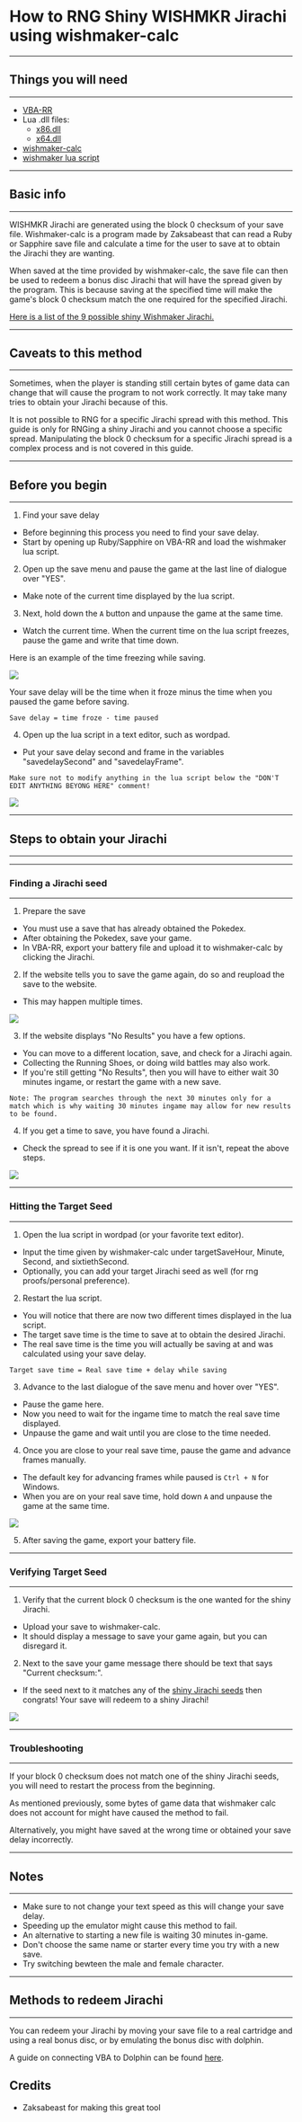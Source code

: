 # How to RNG Shiny WISHMKR Jirachi using wishmaker-calc

---
## Things you will need
---
- [VBA-RR](https://github.com/TASVideos/vba-rerecording/releases)
- Lua .dll files:
  - [x86.dll](https://www.dropbox.com/s/2o4hdphn7j9z349/lua-dll-x86.zip?dl=0)
  - [x64.dll](https://www.dropbox.com/s/t8yttukleqserzp/lua-dll-x64.rar?dl=0)
- [wishmaker-calc](https://zaksabeast.github.io/wishmaker-calc/build/)
- [wishmaker lua script](https://github.com/beatlynx/lua-stuff/blob/master/scripts/wishmakerlua.lua)

---
## Basic info
---

WISHMKR Jirachi are generated using the block 0 checksum of your save file. Wishmaker-calc is a program made by Zaksabeast that can read a Ruby or Sapphire save file and calculate a time for the user to save at to obtain the Jirachi they are wanting.

When saved at the time provided by wishmaker-calc, the save file can then be used to redeem a bonus disc Jirachi that will have the spread given by the program. This is because saving at the specified time will make the game's block 0 checksum match the one required for the specified Jirachi.

[Here is a list of the 9 possible shiny Wishmaker Jirachi.](https://www.irccloud.com/pastebin/rdxEbTm4/)

---
## Caveats to this method
---

Sometimes, when the player is standing still certain bytes of game data can change that will cause the program to not work correctly. It may take many tries to obtain your Jirachi because of this.

It is not possible to RNG for a specific Jirachi spread with this method. This guide is only for RNGing a shiny Jirachi and you cannot choose a specific spread. Manipulating the block 0 checksum for a specific Jirachi spread is a complex process and is not covered in this guide.

---
## Before you begin
---

1. Find your save delay

  - Before beginning this process you need to find your save delay. 
  - Start by opening up Ruby/Sapphire on VBA-RR and load the wishmaker lua script.

2. Open up the save menu and pause the game at the last line of dialogue over "YES". 

  - Make note of the current time displayed by the lua script.

3. Next, hold down the `A` button and unpause the game at the same time.

  - Watch the current time. When the current time on the lua script freezes, pause the game and write that time down.

Here is an example of the time freezing while saving.

![](https://i.imgur.com/dVM5jnp.gif)

Your save delay will be the time when it froze minus the time when you paused the game before saving. 

`Save delay = time froze - time paused`

4. Open up the lua script in a text editor, such as wordpad. 

  - Put your save delay second and frame in the variables "savedelaySecond" and "savedelayFrame".

```
Make sure not to modify anything in the lua script below the "DON'T EDIT ANYTHING BEYONG HERE" comment!
```

![](https://i.imgur.com/SfM5d39.png)

---
## Steps to obtain your Jirachi
---

---
### Finding a Jirachi seed
---

1. Prepare the save

  - You must use a save that has already obtained the Pokedex.
  - After obtaining the Pokedex, save your game. 
  - In VBA-RR, export your battery file and upload it to wishmaker-calc by clicking the Jirachi.

2. If the website tells you to save the game again, do so and reupload the save to the website. 

  - This may happen multiple times.

![](https://i.imgur.com/vDfWBpb.png)

3. If the website displays "No Results" you have a few options.

  - You can move to a different location, save, and check for a Jirachi again.
  - Collecting the Running Shoes, or doing wild battles may also work.
  - If you're still getting "No Results", then you will have to either wait 30 minutes ingame, or restart the game with a new save.
  
  ```
  Note: The program searches through the next 30 minutes only for a match which is why waiting 30 minutes ingame may allow for new results to be found.
  ```

4. If you get a time to save, you have found a Jirachi. 

  - Check the spread to see if it is one you want. If it isn't, repeat the above steps.

![](https://i.imgur.com/5gZ1w80.png)

---
### Hitting the Target Seed
---

1. Open the lua script in wordpad (or your favorite text editor). 

  - Input the time given by wishmaker-calc under targetSaveHour, Minute, Second, and sixtiethSecond. 
  - Optionally, you can add your target Jirachi seed as well (for rng proofs/personal preference). 
  
2. Restart the lua script.

  - You will notice that there are now two different times displayed in the lua script. 
  - The target save time is the time to save at to obtain the desired Jirachi. 
  - The real save time is the time you will actually be saving at and was calculated using your save delay.
  
  `Target save time = Real save time + delay while saving`
  
3. Advance to the last dialogue of the save menu and hover over "YES". 

  - Pause the game here.
  - Now you need to wait for the ingame time to match the real save time displayed. 
  - Unpause the game and wait until you are close to the time needed.

4. Once you are close to your real save time, pause the game and advance frames manually. 

  - The default key for advancing frames while paused is `Ctrl + N` for Windows.
  - When you are on your real save time, hold down `A` and unpause the game at the same time.

![](https://i.imgur.com/Sl0KWy1.png)

5. After saving the game, export your battery file.

---
### Verifying Target Seed
---

1. Verify that the current block 0 checksum is the one wanted for the shiny Jirachi.

  - Upload your save to wishmaker-calc. 
  - It should display a message to save your game again, but you can disregard it.

2. Next to the save your game message there should be text that says "Current checksum:". 

  - If the seed next to it matches any of the [shiny Jirachi seeds](https://www.irccloud.com/pastebin/rdxEbTm4/) then congrats! Your save will redeem to a shiny Jirachi!

![](https://i.imgur.com/vDfWBpb.png)

---
### Troubleshooting
---

If your block 0 checksum does not match one of the shiny Jirachi seeds, you will need to restart the process from the beginning. 

As mentioned previously, some bytes of game data that wishmaker calc does not account for might have caused the method to fail.

Alternatively, you might have saved at the wrong time or obtained your save delay incorrectly.

---
## Notes
---

- Make sure to not change your text speed as this will change your save delay.
- Speeding up the emulator might cause this method to fail.
- An alternative to starting a new file is waiting 30 minutes in-game.
- Don't choose the same name or starter every time you try with a new save.
- Try switching bewteen the male and female character.

---
## Methods to redeem Jirachi
---

You can redeem your Jirachi by moving your save file to a real cartridge and using a real bonus disc, or by emulating the bonus disc with dolphin.

A guide on connecting VBA to Dolphin can be found [here](https://pokemonrng.com/guides/tools/en/How%20to%20Connect%20Dolphin%20to%20VBA.md).

## Credits
- Zaksabeast for making this great tool
